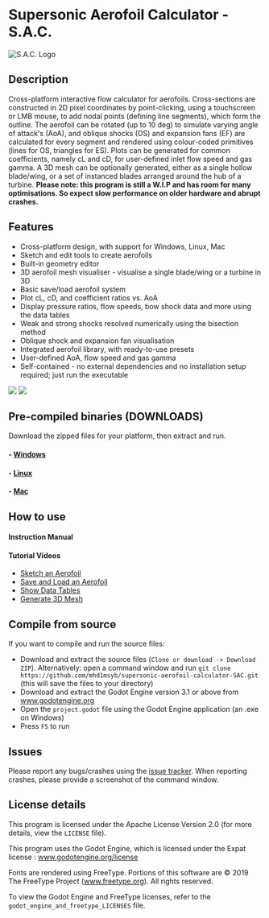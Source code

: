 # Supersonic Aerofoil Calculator - S.A.C.

![S.A.C. Logo](https://github.com/mhd1msyb/S.A.C._Resources/blob/master/sac_icon_256.png)

## Description

Cross-platform interactive flow calculator for aerofoils. Cross-sections are constructed in 2D pixel coordinates by point-clicking, using a touchscreen or LMB mouse, to add nodal points (defining line segments), which form the outline. The aerofoil can be rotated (up to 10 deg) to simulate varying angle of attack's (AoA), and oblique shocks (OS) and expansion fans (EF) are calculated for every segment and rendered using colour-coded primitives (lines for OS, triangles for ES). Plots can be generated for common coefficients, namely cL and cD, for user-defined inlet flow speed and gas gamma. A 3D mesh can be optionally generated, either as a single hollow blade/wing, or a set of instanced blades arranged around the hub of a turbine. **Please note: this program is still a W.I.P and has room for many optimisations. So expect slow performance on older hardware and abrupt crashes.**



## Features

 - Cross-platform design, with support for Windows, Linux, Mac
 - Sketch and edit tools to create aerofoils
 - Built-in geometry editor
 - 3D aerofoil mesh visualiser - visualise a single blade/wing or a turbine in 3D
 - Basic save/load aerofoil system
 - Plot cL, cD, and coefficient ratios vs. AoA
 - Display pressure ratios, flow speeds, bow shock data and more using the data tables
 - Weak and strong shocks resolved numerically using the bisection method
 - Oblique shock and expansion fan visualisation
 - Integrated aerofoil library, with ready-to-use presets
 - User-defined AoA, flow speed and gas gamma
 - Self-contained - no external dependencies and no installation setup required; just run the executable

 ![](https://github.com/mhd1msyb/S.A.C._Resources/blob/master/preview_v0.3.png)
 ![](https://github.com/mhd1msyb/S.A.C._Resources/blob/master/3d_mesh_viewer.png)

 ## Pre-compiled binaries (DOWNLOADS)
Download the zipped files for your platform, then extract and run.
 #### - [Windows](https://github.com/mhd1msyb/S.A.C._Resources/raw/master/downloads/v0.3/SAC_win_v0.3.zip)
 #### - [Linux](https://github.com/mhd1msyb/S.A.C._Resources/raw/master/downloads/v0.3/SAC_lin_v0.3.zip)
 #### - [Mac](https://github.com/mhd1msyb/S.A.C._Resources/raw/master/downloads/v0.3/SAC_mac_v0.3.zip)



## How to use

#### Instruction Manual

#### Tutorial Videos
  - [Sketch an Aerofoil](https://github.com/mhd1msyb/S.A.C._Resources/raw/master/Sketch%20Tutorial.m4v)
  - [Save and Load an Aerofoil](https://github.com/mhd1msyb/S.A.C._Resources/raw/master/Save%20and%20Load%20Aerofoil.m4v)
  - [Show Data Tables](https://github.com/mhd1msyb/S.A.C._Resources/raw/master/Show%20Data%20Tables.m4v)
  - [Generate 3D Mesh](https://github.com/mhd1msyb/S.A.C._Resources/raw/master/Generate%203D%20Mesh.m4v)






## Compile from source
If you want to compile and run the source files:
 - Download and extract the source files (`Clone or download -> Download ZIP`). Alternatively: open a command window and run `git clone https://github.com/mhd1msyb/supersonic-aerofoil-calculator-SAC.git` (this will save the files to your directory)
 - Download and extract the Godot Engine version 3.1 or above from www.godotengine.org
 - Open the `project.godot` file using the Godot Engine application (an .exe on Windows)
 - Press `F5` to run


 ## Issues
 Please report any bugs/crashes using the [issue tracker](https://github.com/mhd1msyb/supersonic-aerofoil-calculator-SAC/issues). When reporting crashes, please provide a screenshot of the command window.

## License details
This program is licensed under the Apache License Version 2.0 (for more details, view the `LICENSE` file).

This program uses the Godot Engine, which is licensed under the Expat license : www.godotengine.org/license

Fonts are rendered using FreeType. Portions of this software are © 2019 The FreeType Project (www.freetype.org). All rights reserved.

To view the Godot Engine and FreeType licenses, refer to the `godot_engine_and_freetype_LICENSES` file.
